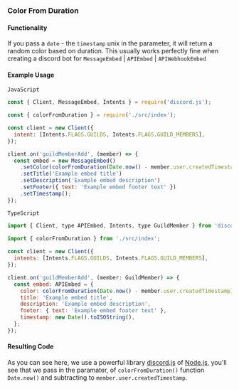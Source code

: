 ### Color From Duration

#### Functionality

If you pass a `date` - the `timestamp` unix in the parameter, it will return a random color based on duration. This usually works perfectly fine when creating a discord bot for `MessageEmbed` | `APIEmbed` | `APIWebhookEmbed`

#### Example Usage

`JavaScript`

```js
const { Client, MessageEmbed, Intents } = require('discord.js');

const { colorFromDuration } = require('./src/index');

const client = new Client({
  intent: [Intents.FLAGS.GUILDS, Intents.FLAGS.GUILD_MEMBERS],
});

client.on('guildMemberAdd', (member) => {
  const embed = new MessageEmbed()
    .setColor(colorFromDuration(Date.now() - member.user.createdTimestamp))
    .setTitle('Example embed title')
    .setDescription('Example embed description')
    .setFooter({ text: 'Example embed footer text' })
    .setTimestamp();
});
```

`TypeScript`

```js
import { Client, type APIEmbed, Intents, type GuildMember } from 'discord.js';

import { colorFromDuration } from './src/index';
 
const client = new Client({
  intents: [Intents.FLAGS.GUILDS, Intents.FLAGS.GUILD_MEMBERS],
});

client.on('guildMemberAdd', (member: GuildMember) => {
  const embed: APIEmbed = {
    color: colorFromDuration(Date.now() - member.user.createdTimestamp),
    title: 'Example embed title',
    description: 'Example embed description',
    footer: { text: 'Example embed footer text' },
    timestamp: new Date().toISOString(),
  };
});
```

#### Resulting Code

As you can see here, we use a powerful library [discord.js](http://discord.js.org/) of [Node.js](https://nodejs.org/en/), you'll see that we pass in the paramater, of `colorFromDuration()` function `Date.now()` and subtracting to `member.user.createdTimestamp`.
